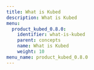 ```yaml
---
title: What is Kubed
description: What is Kubed
menu:
  product_kubed_0.8.0:
    identifier: what-is-kubed
    parent: concepts
    name: What is Kubed
    weight: 10
menu_name: product_kubed_0.8.0
---
```


